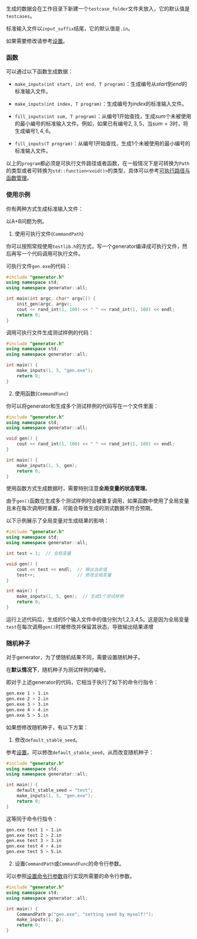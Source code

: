 生成的数据会在工作目录下新建一个`testcase_folder`文件夹放入，它的默认值是`testcases`。

标准输入文件以`input_suffix`结尾，它的默认值是`.in`。

如果需要修改请参考[设置](../setting/setting.md)。

### 函数

可以通过以下函数生成数据：

- `make_inputs(int start, int end, T program)`：生成编号从$start$到$end$的标准输入文件。

- `make_inputs(int index, T program)`：生成编号为$index$的标准输入文件。

- `fill_inputs(int sum, T program)`：从编号$1$开始查找，生成$sum$个未被使用的最小编号的标准输入文件。例如，如果已有编号$2,3,5$，当$sum=3$时，将生成编号$1,4,6$。

- `fill_inputs(T program)`：从编号$1$开始查找，生成$1$个未被使用的最小编号的标准输入文件。

以上的`program`都必须是可执行文件路径或者函数，在一般情况下是可转换为`Path`的类型或者可转换为`std::function<void()>`的类型，具体可以参考[可执行路径与函数管理](command_path_func.md)。

### 使用示例

你有两种方式生成标准输入文件：

以A+B问题为例。

1. 使用可执行文件(`CommandPath`)

你可以按照常规使用`testlib.h`的方式，写一个generator编译成可执行文件，然后再写一个代码调用可执行文件。

可执行文件`gen.exe`的代码：

```cpp
#include "generator.h"
using namespace std;
using namespace generator::all;

int main(int argc, char* argv[]) {
    init_gen(argc, argv);
    cout << rand_int(1, 100) << " " << rand_int(1, 100) << endl;
    return 0;  
}
```

调用可执行文件生成测试样例的代码：

```cpp
#include "generator.h"
using namespace std;
using namespace generator::all;

int main() {
    make_inputs(1, 5, "gen.exe");
    return 0;  
}
```

2. 使用函数(`CommandFunc`)

你可以将generator和生成多个测试样例的代码写在一个文件里面：

```cpp
#include "generator.h"
using namespace std;
using namespace generator::all;

void gen() {
    cout << rand_int(1, 100) << " " << rand_int(1, 100) << endl;
}

int main() {
    make_inputs(1, 5, gen);
    return 0;  
}
```

使用函数方式生成数据时，需要特别注意**全局变量的状态管理**。

由于`gen()`函数在生成多个测试样例时会被重复调用，如果函数中使用了全局变量且未在每次调用时重置，可能会导致生成的测试数据不符合预期。

以下示例展示了全局变量对生成结果的影响：

```cpp
#include "generator.h"
using namespace std;
using namespace generator::all;

int test = 1;  // 全局变量

void gen() {
    cout << test << endl;  // 输出当前值
    test++;                // 修改全局变量
}

int main() {
    make_inputs(1, 5, gen);  // 生成5个测试样例
    return 0;  
}
```

运行上述代码后，生成的$5$个输入文件中的值分别为$1$,$2$,$3$,$4$,$5$。这是因为全局变量`test`在每次调用`gen()`时被修改并保留其状态，导致输出结果递增

### 随机种子

对于generator，为了使随机结果不同，需要设置随机种子。

在**默认情况下**，随机种子为测试样例的编号。

即对于上述generator的代码，它相当于执行了如下的命令行指令：

```bash
gen.exe 1 > 1.in
gen.exe 2 > 2.in
gen.exe 3 > 3.in
gen.exe 4 > 4.in
gen.exe 5 > 5.in
```

如果想修改随机种子，有以下方案：

1. 修改`default_stable_seed`。

参考[设置](../setting/setting.md)，可以修改`default_stable_seed`，从而改变随机种子：

```cpp
#include "generator.h"
using namespace std;
using namespace generator::all;

int main() {
    default_stable_seed = "test";
    make_inputs(1, 5, "gen.exe");
    return 0;  
}
```

这等同于命令行指令：

```bash
gen.exe test 1 > 1.in
gen.exe test 2 > 2.in
gen.exe test 3 > 3.in
gen.exe test 4 > 4.in
gen.exe test 5 > 5.in
```

2. 设置`CommandPath`或`CommandFunc`的命令行参数。

可以参照[设置命令行参数](command_setting.md)自行实现所需要的命令行参数。

```cpp
#include "generator.h"
using namespace std;
using namespace generator::all;

int main() {
    CommandPath p("gen.exe", "setting seed by myself!");
    make_inputs(1, p);
    return 0;  
}
```
